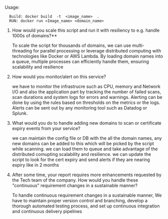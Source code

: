 Usage:

      Build: docker build  -t  <image_name>  .
      RUN: docker run <Image_name> <domain_name>

1. How would you scale this script and run it with resiliency to e.g. handle 1000s of domains?**
   
    To scale the script for thousands of domains, we can use multi-threading for parallel processing or leverage distributed computing with      technologies like Docker or AWS Lambda. By loading domain names into a queue, multiple processes can efficiently handle them, ensuring       scalability and resilience

2. How would you monitor/alert on this service?
   
   we have to monitor the infrastrucre such as CPU, memory and Network I/O and also the application part by tracking the number of failed       scans, scan durations and system logs for errors and warnings. Alerting can be done by using the rules based on thresholds on the metrics    or the logs. Alerts can be sent out by any monitoring tool such as Datadog or Splunk.
   
3. What would you do to handle adding new domains to scan or certificate expiry events from your service?

    we can maintain the config file or DB with the all the domain names, any new domains can be added to this which will be picked by the        script while scanning. we can load them to queue and take advantage of the distributed comupting scalability and resilience.
    we can update the script to look for the cert expiry and send alerts if they are nearing expiry like in 2 months
    
4. After some time, your report requires more enhancements requested by the Tech team of the company. How would you handle these         
   "continuous" requirement changes in a sustainable manner?

    To handle continuous requirement changes in a sustainable manner, We have to maintain proper version control and branching, develop a        thorough automated testing process, and set up continuous integration and continuous delivery pipelines
